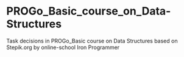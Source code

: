 # PROGo_Basic_course_on_Data-Structures
Task decisions in PROGo_Basic course on Data Structures based on Stepik.org by online-school Iron Programmer

